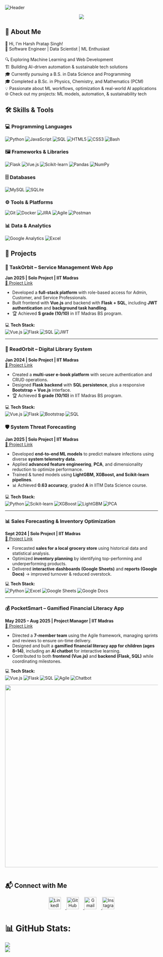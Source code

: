 <div id="header" align="right">
  <img src="https://komarev.com/ghpvc/?username=t6harsh&style=for-the-badge&color=orange" alt=""/>
</div>

![Header](https://capsule-render.vercel.app/api?type=waving&color=gradient&height=250&section=header&text=Hi%20there!%20I'm%20Harsh%20Pratap%20Singh👋&fontSize=35&fontAlign=40&fontColor=ffffff)

<p align="center">
  <img src="https://readme-typing-svg.demolab.com?font=Fira+Code&size=22&pause=1000&center=true&vCenter=true&width=650&lines=Data+Scientist;AI+%26+ML+Engineer;Full+Stack+Developer"/>
</p>


## 🚀 About Me

👋 Hi, I'm Harsh Pratap Singh!<br>🚀 Software Engineer | Data Scientist | ML Enthusiast<br><br>🔍 Exploring Machine Learning and Web Development<br>🏗️ Building AI-driven automation & sustainable tech solutions<br>🎓 Currently pursuing a B.S. in Data Science and Programming<br>🎓 Completed a B.Sc. in Physics, Chemistry, and Mathematics (PCM)<br>💡 Passionate about ML workflows, optimization & real-world AI applications<br>🌐 Check out my projects: ML models, automation, & sustainability tech


## 🛠️ Skills & Tools

### 💻 Programming Languages
![Python](https://img.shields.io/badge/Python-3776AB?logo=python&logoColor=white)
![JavaScript](https://img.shields.io/badge/JavaScript-F7DF1E?logo=javascript&logoColor=black)
![SQL](https://img.shields.io/badge/SQL-336791?logo=postgresql&logoColor=white)
![HTML5](https://img.shields.io/badge/HTML5-E34F26?logo=html5&logoColor=white)
![CSS3](https://img.shields.io/badge/CSS3-1572B6?logo=css3&logoColor=white)
![Bash](https://img.shields.io/badge/Bash-4EAA25?logo=gnu-bash&logoColor=white)

### 🖼️ Frameworks & Libraries
![Flask](https://img.shields.io/badge/Flask-000000?logo=flask&logoColor=white)
![Vue.js](https://img.shields.io/badge/Vue.js-4FC08D?logo=vue.js&logoColor=white)
![Scikit-learn](https://img.shields.io/badge/Scikit--learn-F7931E?logo=scikitlearn&logoColor=white)
![Pandas](https://img.shields.io/badge/Pandas-150458?logo=pandas&logoColor=white)
![NumPy](https://img.shields.io/badge/NumPy-013243?logo=numpy&logoColor=white)

### 🗄️ Databases
![MySQL](https://img.shields.io/badge/MySQL-4479A1?logo=mysql&logoColor=white)
![SQLite](https://img.shields.io/badge/SQLite-003B57?logo=sqlite&logoColor=white)

### ⚙️ Tools & Platforms
![Git](https://img.shields.io/badge/Git-F05032?logo=git&logoColor=white)
![Docker](https://img.shields.io/badge/Docker-2496ED?logo=docker&logoColor=white)
![JIRA](https://img.shields.io/badge/JIRA-0052CC?logo=jira&logoColor=white)
![Agile](https://img.shields.io/badge/Agile-009DDC?style=flat&logo=agile&logoColor=white)
![Postman](https://img.shields.io/badge/Postman-FF6C37?logo=postman&logoColor=white)

### 📊 Data & Analytics
![Google Analytics](https://img.shields.io/badge/Google%20Analytics-E37400?logo=googleanalytics&logoColor=white)
![Excel](https://img.shields.io/badge/Excel-217346?logo=microsoft-excel&logoColor=white)


## 🚀 Projects

### 📌 TaskOrbit – Service Management Web App
**Jan 2025 | Solo Project | IIT Madras**  
[🔗 Project Link](#https://github.com/t6harsh/TaskOrbit)  

- Developed a **full-stack platform** with role-based access for Admin, Customer, and Service Professionals.  
- Built frontend with **Vue.js** and backend with **Flask + SQL**, including **JWT authentication** and **background task handling**.  
- 🏆 Achieved **S grade (10/10)** in IIT Madras BS program.  

💻 **Tech Stack:**  
![Vue.js](https://img.shields.io/badge/Vue.js-4FC08D?logo=vue.js&logoColor=white)
![Flask](https://img.shields.io/badge/Flask-000000?logo=flask&logoColor=white)
![SQL](https://img.shields.io/badge/SQL-336791?logo=postgresql&logoColor=white)
![JWT](https://img.shields.io/badge/JWT-000000?logo=jsonwebtokens&logoColor=white)

---

### 📖 ReadOrbit – Digital Library System
**Jan 2024 | Solo Project | IIT Madras**  
[🔗 Project Link](#https://github.com/t6harsh/ReadOrbit)  

- Created a **multi-user e-book platform** with secure authentication and CRUD operations.  
- Designed **Flask backend** with **SQL persistence**, plus a responsive **Bootstrap + Vue.js** interface.  
- 🏆 Achieved **S grade (10/10)** in IIT Madras BS program.  

💻 **Tech Stack:**  
![Vue.js](https://img.shields.io/badge/Vue.js-4FC08D?logo=vue.js&logoColor=white)
![Flask](https://img.shields.io/badge/Flask-000000?logo=flask&logoColor=white)
![Bootstrap](https://img.shields.io/badge/Bootstrap-7952B3?logo=bootstrap&logoColor=white)
![SQL](https://img.shields.io/badge/SQL-336791?logo=postgresql&logoColor=white)

### 🛡️ System Threat Forecasting
**Jan 2025 | Solo Project | IIT Madras**  
[🔗 Project Link](#https://github.com/t6harsh/ML-Project)  

- Developed **end-to-end ML models** to predict malware infections using diverse **system telemetry data**.  
- Applied **advanced feature engineering**, **PCA**, and dimensionality reduction to optimize performance.  
- Trained & tuned models using **LightGBM, XGBoost, and Scikit-learn pipelines**.  
- 📊 Achieved **0.63 accuracy**, graded **A** in IITM Data Science course.  

💻 **Tech Stack:**  
![Python](https://img.shields.io/badge/Python-3776AB?logo=python&logoColor=white)
![Scikit-learn](https://img.shields.io/badge/Scikit--learn-F7931E?logo=scikitlearn&logoColor=white)
![XGBoost](https://img.shields.io/badge/XGBoost-FF6600?logo=xgboost&logoColor=white)
![LightGBM](https://img.shields.io/badge/LightGBM-025E8C?logo=lightgbm&logoColor=white)
![PCA](https://img.shields.io/badge/PCA-2C3E50?logo=python&logoColor=white)

---

### 📊 Sales Forecasting & Inventory Optimization
**Sept 2024 | Solo Project | IIT Madras**  
[🔗 Project Link](#https://github.com/t6harsh/Sales-forecasting-Project)  

- Forecasted **sales for a local grocery store** using historical data and statistical analysis.  
- Optimized **inventory planning** by identifying top-performing and underperforming products.  
- Delivered **interactive dashboards (Google Sheets)** and **reports (Google Docs)** → improved turnover & reduced overstock.  

💻 **Tech Stack:**  
![Python](https://img.shields.io/badge/Python-3776AB?logo=python&logoColor=white)
![Excel](https://img.shields.io/badge/Excel-217346?logo=microsoft-excel&logoColor=white)
![Google Sheets](https://img.shields.io/badge/Google%20Sheets-34A853?logo=googlesheets&logoColor=white)
![Google Docs](https://img.shields.io/badge/Google%20Docs-4285F4?logo=googledocs&logoColor=white)

---

### 💰 PocketSmart – Gamified Financial Literacy App
**May 2025 – Aug 2025 | Project Manager | IIT Madras**  
[🔗 Project Link](#https://github.com/22f3002166/soft-engg-project-may-2025-se-May-29)  

- Directed a **7-member team** using the Agile framework, managing sprints and reviews to ensure on-time delivery.  
- Designed and built a **gamified financial literacy app for children (ages 8–14)**, including an **AI chatbot** for interactive learning.  
- Contributed to both **frontend (Vue.js)** and **backend (Flask, SQL)** while coordinating milestones.  

💻 **Tech Stack:**  
![Vue.js](https://img.shields.io/badge/Vue.js-4FC08D?logo=vue.js&logoColor=white)
![Flask](https://img.shields.io/badge/Flask-000000?logo=flask&logoColor=white)
![SQL](https://img.shields.io/badge/SQL-336791?logo=postgresql&logoColor=white)
![Agile](https://img.shields.io/badge/Agile-009DDC?style=flat&logo=agile&logoColor=white)
![Chatbot](https://img.shields.io/badge/AI%20Chatbot-FF6F00?logo=openai&logoColor=white)


<img src="https://github.com/Anmol-Baranwal/Cool-GIFs-For-GitHub/assets/74038190/80728820-e06b-4f96-9c9e-9df46f0cc0a5" width="600">
<br><br>

## 📬 Connect with Me

<p align="center">
  <a href="https://www.linkedin.com/in/t6harsh/" target="_blank">
    <img src="https://skillicons.dev/icons?i=linkedin" height="40" alt="LinkedIn" style="margin-right: 15px; transition: transform 0.2s;" onmouseover="this.style.transform='scale(1.2)'" onmouseout="this.style.transform='scale(1)'" />
  </a>
  <a href="https://github.com/t6harsh" target="_blank">
    <img src="https://skillicons.dev/icons?i=github" height="40" alt="GitHub" style="margin-right: 15px; transition: transform 0.2s;" onmouseover="this.style.transform='scale(1.2)'" onmouseout="this.style.transform='scale(1)'" />
  </a>
  <a href="mailto:harsh.pratap9904@gmail.com?subject=Hi%20Harsh&body=Hi%2C%20Harsh.%20Got%20your%20mail%20id%20from%20GitHub%2C%20can%20we%20connect%20%3F">
    <img src="https://skillicons.dev/icons?i=gmail" height="40" alt="Gmail" style="margin-right: 15px; transition: transform 0.2s;" onmouseover="this.style.transform='scale(1.2)'" onmouseout="this.style.transform='scale(1)'" />
  </a>
  <a href="https://www.instagram.com/t6harsh/" target="_blank">
    <img src="https://skillicons.dev/icons?i=instagram" height="40" alt="Instagram" style="transition: transform 0.2s;" onmouseover="this.style.transform='scale(1.2)'" onmouseout="this.style.transform='scale(1)'" />
  </a>
</p>

# 📊 GitHub Stats:
  ![](https://nirzak-streak-stats.vercel.app/?user=t6harsh&theme=dark&hide_border=false)<br/>
  ![](https://github-readme-stats.vercel.app/api/top-langs/?username=t6harsh&theme=dark&hide_border=false&include_all_commits=false&count_private=false&layout=compact)
  
